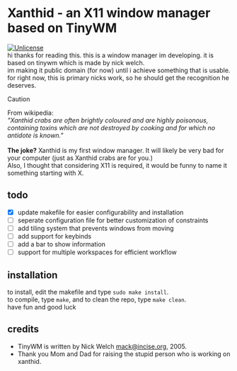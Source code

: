 Xanthid - an X11 window manager based on TinyWM
===============================================
[![Unlicense](https://img.shields.io/badge/License-unlicense-black.svg)](https://choosealicense.com/licenses/unlicense/)<br/>
hi thanks for reading this. this is a window manager im developing. it is based on tinywm which is made by nick welch.<br/>
im making it public domain (for now) until i achieve something that is usable.<br/>
for right now, this is primary nicks work, so he should get the recognition he deserves.<br/>

> [!CAUTION]
> From wikipedia:<br/>
> *"Xanthid crabs are often brightly coloured and are highly poisonous, containing toxins which are not destroyed by cooking and for which no antidote is known."*<br/><br/>
> **The joke?** Xanthid is my first window manager. It will likely be very bad for your computer (just as Xanthid crabs are for you.) <br/>
> Also, I thought that considering X11 is required, it would be funny to name it something starting with X.

todo
----
- [x] update makefile for easier configurability and installation
- [ ] seperate configuration file for better customization of constraints
- [ ] add tiling system that prevents windows from moving
- [ ] add support for keybinds
- [ ] add a bar to show information
- [ ] support for multiple workspaces for efficient workflow

installation
------------
to install, edit the makefile and type `sudo make install`.<br/>
to compile, type `make`, and to clean the repo, type `make clean`.<br/>
have fun and good luck

credits
-------
* TinyWM is written by Nick Welch <mack@incise.org>, 2005.
* Thank you Mom and Dad for raising the stupid person who is working on xanthid.
